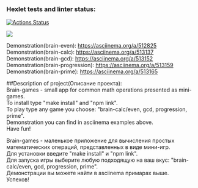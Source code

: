 ### Hexlet tests and linter status:

[![Actions Status](https://github.com/ViktorFAlex/frontend-project-lvl1/workflows/hexlet-check/badge.svg)](https://github.com/ViktorFAlex/frontend-project-lvl1/actions)

<a href="https://codeclimate.com/github/ViktorFAlex/frontend-project-lvl1/maintainability"><img src="https://api.codeclimate.com/v1/badges/3b963df8523b358d35c9/maintainability" /></a>

Demonstration(brain-even): https://asciinema.org/a/512825  
Demonstration(brain-calc): https://asciinema.org/a/513137  
Demonstration(brain-gcd): https://asciinema.org/a/513152  
Demonstration(brain-progression): https://asciinema.org/a/513159  
Demonstration(brain-prime): https://asciinema.org/a/513165  
  
##Description of project(Описание проекта):  
Brain-games - small app for common math operations presented as mini-games.  
To install type "make install" and "npm link".  
To play type any game you choose: "brain-calc/even, gcd, progression, prime".  
Demonstration you can find in asciinema examples above.  
Have fun!  
    
Brain-games - маленькое приложение для вычисления простых математических операций, представленных в виде мини-игр.  
Для установки введите "make install" и "npm link".  
Для запуска игры выберите любую подходящую на ваш вкус: "brain-calc/even, gcd, progression, prime".  
Демонстрации вы можете найти в asciinema примарах выше.   
Успехов!

